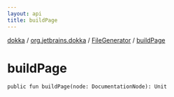 ```yaml
---
layout: api
title: buildPage
---
```

[dokka](../../index.html) / [org.jetbrains.dokka](../index.html) / [FileGenerator](index.html) / [buildPage](buildPage.html)


# buildPage


```
public fun buildPage(node: DocumentationNode): Unit
```
